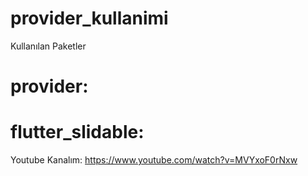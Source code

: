 # provider_kullanimi

Kullanılan Paketler
# provider:
# flutter_slidable:

Youtube Kanalım: https://www.youtube.com/watch?v=MVYxoF0rNxw

